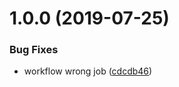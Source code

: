 # 1.0.0 (2019-07-25)


### Bug Fixes

* workflow wrong job ([cdcdb46](https://github.com/rdaniels6813/rust-hello-world/commit/cdcdb46))
